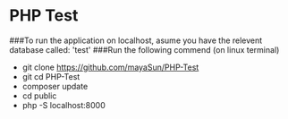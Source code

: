 # PHP Test
###To run the application on localhost, asume you have the relevent database called: 'test'
###Run the following commend (on linux terminal)
* git clone https://github.com/mayaSun/PHP-Test
* git cd PHP-Test
* composer update
* cd public
* php -S localhost:8000
